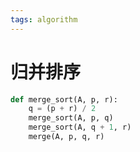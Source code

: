 ```yaml
---
tags: algorithm
---
```


# 归并排序

```python
def merge_sort(A, p, r):
    q = (p + r) / 2
    merge_sort(A, p, q)
    merge_sort(A, q + 1, r)
    merge(A, p, q, r)
```
